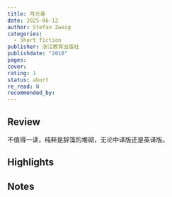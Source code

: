 ```yaml
---
title: 月光巷
date: 2025-06-12
author: Stefan Zweig
categories:
  - short fiction
publisher: 浙江教育出版社
publishdate: "2018"
pages: 
cover: 
rating: 1
status: abort
re_read: N
recommended_by:
---
```


## Review

不值得一读，纯粹是辞藻的堆砌，无论中译版还是英译版。

## Highlights


## Notes


